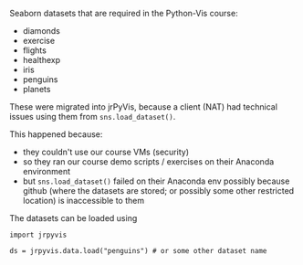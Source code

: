 Seaborn datasets that are required in the Python-Vis course:

- diamonds
- exercise
- flights
- healthexp
- iris
- penguins
- planets

These were migrated into jrPyVis, because a client (NAT) had technical issues
using them from `sns.load_dataset()`.

This happened because:
- they couldn't use our course VMs (security)
- so they ran our course demo scripts / exercises on their Anaconda environment
- but `sns.load_dataset()` failed on their Anaconda env possibly because github
  (where the datasets are stored; or possibly some other restricted location) is
  inaccessible to them

The datasets can be loaded using

```
import jrpyvis

ds = jrpyvis.data.load("penguins") # or some other dataset name
```
